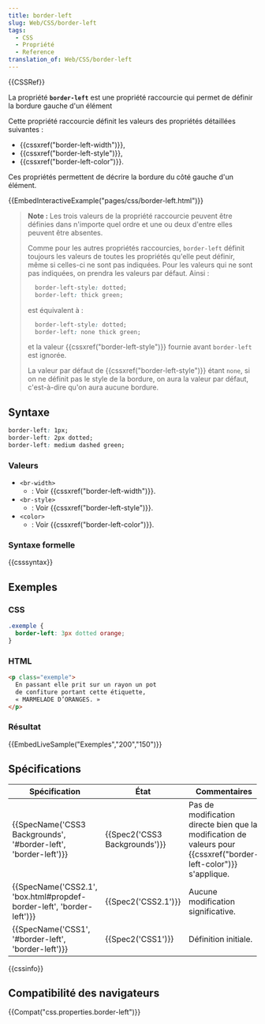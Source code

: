 ```yaml
---
title: border-left
slug: Web/CSS/border-left
tags:
  - CSS
  - Propriété
  - Reference
translation_of: Web/CSS/border-left
---
```

{{CSSRef}}

La propriété **`border-left`** est une propriété raccourcie qui permet de définir la bordure gauche d'un élément

Cette propriété raccourcie définit les valeurs des propriétés détaillées suivantes :

- {{cssxref("border-left-width")}},
- {{cssxref("border-left-style")}},
- {{cssxref("border-left-color")}}.

Ces propriétés permettent de décrire la bordure du côté gauche d'un élément.

{{EmbedInteractiveExample("pages/css/border-left.html")}}

> **Note :** Les trois valeurs de la propriété raccourcie peuvent être définies dans n'importe quel ordre et une ou deux d'entre elles peuvent être absentes.
>
> Comme pour les autres propriétés raccourcies, `border-left` définit toujours les valeurs de toutes les propriétés qu'elle peut définir, même si celles-ci ne sont pas indiquées. Pour les valeurs qui ne sont pas indiquées, on prendra les valeurs par défaut. Ainsi :
>
> ```css
>   border-left-style: dotted;
>   border-left: thick green;
> ```
>
> est équivalent à :
>
> ```css
>   border-left-style: dotted;
>   border-left: none thick green;
> ```
>
> et la valeur {{cssxref("border-left-style")}} fournie avant `border-left` est ignorée.
>
> La valeur par défaut de {{cssxref("border-left-style")}} étant `none`, si on ne définit pas le style de la bordure, on aura la valeur par défaut, c'est-à-dire qu'on aura aucune bordure.

## Syntaxe

```css
border-left: 1px;
border-left: 2px dotted;
border-left: medium dashed green;
```

### Valeurs

- `<br-width> `
  - : Voir {{cssxref("border-left-width")}}.
- `<br-style> `
  - : Voir {{cssxref("border-left-style")}}.
- `<color> `
  - : Voir {{cssxref("border-left-color")}}.

### Syntaxe formelle

{{csssyntax}}

## Exemples

### CSS

```css
.exemple {
  border-left: 3px dotted orange;
}
```

### HTML

```html
<p class="exemple">
  En passant elle prit sur un rayon un pot
  de confiture portant cette étiquette,
  « MARMELADE D’ORANGES. »
</p>
```

### Résultat

{{EmbedLiveSample("Exemples","200","150")}}

## Spécifications

| Spécification                                                                                | État                                     | Commentaires                                                                                                                  |
| -------------------------------------------------------------------------------------------- | ---------------------------------------- | ----------------------------------------------------------------------------------------------------------------------------- |
| {{SpecName('CSS3 Backgrounds', '#border-left', 'border-left')}}         | {{Spec2('CSS3 Backgrounds')}} | Pas de modification directe bien que la modification de valeurs pour {{cssxref("border-left-color")}} s'applique. |
| {{SpecName('CSS2.1', 'box.html#propdef-border-left', 'border-left')}} | {{Spec2('CSS2.1')}}                 | Aucune modification significative.                                                                                            |
| {{SpecName('CSS1', '#border-left', 'border-left')}}                         | {{Spec2('CSS1')}}                 | Définition initiale.                                                                                                          |

{{cssinfo}}

## Compatibilité des navigateurs

{{Compat("css.properties.border-left")}}
